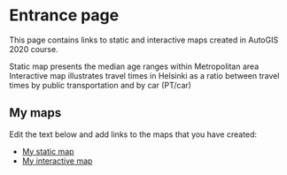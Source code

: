 # Entrance page

This page contains links to static and interactive maps created in AutoGIS 2020 course.

Static map presents the median age ranges within Metropolitan area
Interactive map illustrates travel times in Helsinki as a ratio between travel times by public transportation and by car (PT/car)

## My maps

Edit the text below and add links to the maps that you have created:

 - [My static map](https://autogis-2020.github.io/exercise-5-jpnousu/Median_Ages.png)
 - [My interactive map](https://autogis-2020.github.io/exercise-5-jpnousu/Traveltimeratios_Helsinki_Railwaystation.html)
